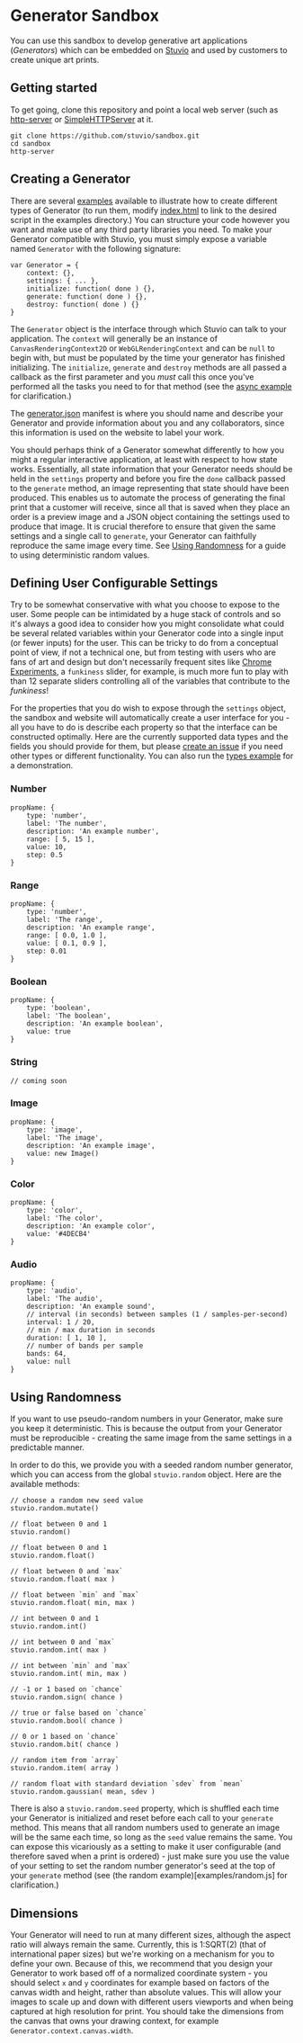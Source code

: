 # Generator Sandbox

You can use this sandbox to develop generative art applications (_Generators_) which can be embedded on [Stuvio](http://stuv.io) and used by customers to create unique art prints.

## Getting started

To get going, clone this repository and point a local web server (such as [http-server](https://github.com/nodeapps/http-server) or [SimpleHTTPServer](https://docs.python.org/2/library/simplehttpserver.html#module-SimpleHTTPServer) at it.

    git clone https://github.com/stuvio/sandbox.git
    cd sandbox
    http-server

## Creating a Generator

There are several [examples](examples/) available to illustrate how to create different types of Generator (to run them, modify [index.html](index.html) to link to the desired script in the examples directory.) You can structure your code however you want and make use of any third party libraries you need. To make your Generator compatible with Stuvio, you must simply expose a variable named `Generator` with the following signature:

    var Generator = {
        context: {},
        settings: { ... },
        initialize: function( done ) {},
        generate: function( done ) {},
        destroy: function( done ) {}
    }

The `Generator` object is the interface through which Stuvio can talk to your application. The `context` will generally be an instance of `CanvasRenderingContext2D` or `WebGLRenderingContext` and can be `null` to begin with, but must be populated by the time your generator has finished initializing. The `initialize`, `generate` and `destroy` methods are all passed a callback as the first parameter and you _must_ call this once you've performed all the tasks you need to for that method (see the [async example](examples/async.js) for clarification.)

The [generator.json](generator.json) manifest is where you should name and describe your Generator and provide information about you and any collaborators, since this information is used on the website to label your work.

You should perhaps think of a Generator somewhat differently to how you might a regular interactive application, at least with respect to how state works. Essentially, all state information that your Generator needs should be held in the `settings` property and before you fire the `done` callback passed to the `generate` method, an image representing that state should have been produced. This enables us to automate the process of generating the final print that a customer will receive, since all that is saved when they place an order is a preview image and a JSON object containing the settings used to produce that image. It is crucial therefore to ensure that given the same settings and a single call to `generate`, your Generator can faithfully reproduce the same image every time. See [Using Randomness](#using-randomness) for a guide to using deterministic random values.

## Defining User Configurable Settings

Try to be somewhat conservative with what you choose to expose to the user. Some people can be intimidated by a huge stack of controls and so it's always a good idea to consider how you might consolidate what could be several related variables within your Generator code into a single input (or fewer inputs) for the user. This can be tricky to do from a conceptual point of view, if not a technical one, but from testing with users who are fans of art and design but don't necessarily frequent sites like [Chrome Experiments](https://www.chromeexperiments.com/), a `funkiness` slider, for example, is much more fun to play with than 12 separate sliders controlling all of the variables that contribute to the _funkiness_!

For the properties that you do wish to expose through the `settings` object, the sandbox and website will automatically create a user interface for you - all you have to do is describe each property so that the interface can be constructed optimally. Here are the currently supported data types and the fields you should provide for them, but please [create an issue](/issues/) if you need other types or different functionality. You can also run the [types example](examples/types.js) for a demonstration.

### Number

    propName: {
        type: 'number',
        label: 'The number',
        description: 'An example number',
        range: [ 5, 15 ],
        value: 10,
        step: 0.5
    }

### Range

    propName: {
        type: 'number',
        label: 'The range',
        description: 'An example range',
        range: [ 0.0, 1.0 ],
        value: [ 0.1, 0.9 ],
        step: 0.01
    }
    
### Boolean

    propName: {
        type: 'boolean',
        label: 'The boolean',
        description: 'An example boolean',
        value: true
    }
    
### String

    // coming soon
    
### Image

    propName: {
        type: 'image',
        label: 'The image',
        description: 'An example image',
        value: new Image()
    }
    
### Color

    propName: {
        type: 'color',
        label: 'The color',
        description: 'An example color',
        value: '#4DECB4'
    }

### Audio

    propName: {
        type: 'audio',
        label: 'The audio',
        description: 'An example sound',
        // interval (in seconds) between samples (1 / samples-per-second)
        interval: 1 / 20,
        // min / max duration in seconds
        duration: [ 1, 10 ],
        // number of bands per sample
        bands: 64,
        value: null
    }

## Using Randomness

If you want to use pseudo-random numbers in your Generator, make sure you keep it deterministic. This is because the output from your Generator must be reproducible - creating the same image from the same settings in a predictable manner.

In order to do this, we provide you with a seeded random number generator, which you can access from the global `stuvio.random` object. Here are the available methods:

    // choose a random new seed value
    stuvio.random.mutate()
    
    // float between 0 and 1
    stuvio.random()

    // float between 0 and 1
    stuvio.random.float()

    // float between 0 and `max`
    stuvio.random.float( max )

    // float between `min` and `max`
    stuvio.random.float( min, max )

    // int between 0 and 1
    stuvio.random.int()

    // int between 0 and `max`
    stuvio.random.int( max )

    // int between `min` and `max`
    stuvio.random.int( min, max )

    // -1 or 1 based on `chance`
    stuvio.random.sign( chance )

    // true or false based on `chance`
    stuvio.random.bool( chance )

    // 0 or 1 based on `chance`
    stuvio.random.bit( chance )

    // random item from `array`
    stuvio.random.item( array )

    // random float with standard deviation `sdev` from `mean`
    stuvio.random.gaussian( mean, sdev )

There is also a `stuvio.random.seed` property, which is shuffled each time your Generator is initialized and reset before each call to your `generate` method. This means that all random numbers used to generate an image will be the same each time, so long as the `seed` value remains the same. You can expose this vicariously as a setting to make it user configurable (and therefore saved when a print is ordered) - just make sure you use the value of your setting to set the random number generator's seed at the top of your `generate` method (see (the random example)[examples/random.js] for clarification.)

## Dimensions

Your Generator will need to run at many different sizes, although the aspect ratio will always remain the same. Currently, this is 1:SQRT(2) (that of international paper sizes) but we're working on a mechanism for you to define your own. Because of this, we recommend that you design your Generator to work based off of a normalized coordinate system - you should select `x` and `y` coordinates for example based on factors of the canvas width and height, rather than absolute values. This will allow your images to scale up and down with different users viewports and when being captured at high resolution for print. You should take the dimensions from the canvas that owns your drawing context, for example `Generator.context.canvas.width`.